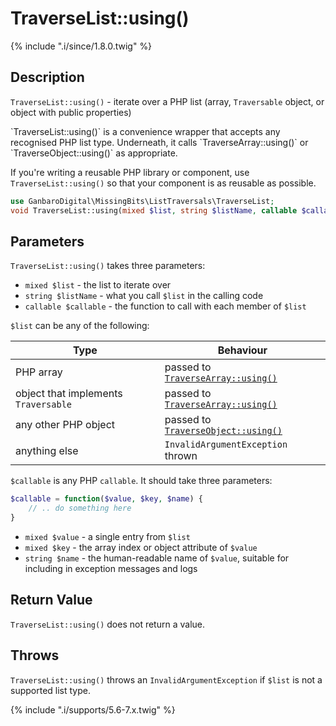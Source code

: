 # TraverseList::using()

{% include ".i/since/1.8.0.twig" %}

## Description

`TraverseList::using()` - iterate over a PHP list (array, `Traversable` object, or object with public properties)

<div class="callout info" markdown="1">
`TraverseList::using()` is a convenience wrapper that accepts any recognised PHP list type. Underneath, it calls `TraverseArray::using()` or `TraverseObject::using()` as appropriate.

If you're writing a reusable PHP library or component, use `TraverseList::using()` so that your component is as reusable as possible.
</div>

```php
use GanbaroDigital\MissingBits\ListTraversals\TraverseList;
void TraverseList::using(mixed $list, string $listName, callable $callable);
```

## Parameters

`TraverseList::using()` takes three parameters:

* `mixed $list` - the list to iterate over
* `string $listName` - what you call `$list` in the calling code
* `callable $callable` - the function to call with each member of `$list`

`$list` can be any of the following:

Type | Behaviour
-----|----------
PHP array | passed to [`TraverseArray::using()`](TraverseArray.using.html)
object that implements `Traversable` | passed to [`TraverseArray::using()`](TraverseArray.using.html)
any other PHP object | passed to [`TraverseObject::using()`](TraverseObject.using.html)
anything else | `InvalidArgumentException` thrown

`$callable` is any PHP `callable`. It should take three parameters:

```php
$callable = function($value, $key, $name) {
    // .. do something here
}
```

* `mixed $value` - a single entry from `$list`
* `mixed $key` - the array index or object attribute of `$value`
* `string $name` - the human-readable name of `$value`, suitable for including in exception messages and logs

## Return Value

`TraverseList::using()` does not return a value.

## Throws

`TraverseList::using()` throws an `InvalidArgumentException` if `$list` is not a supported list type.

{% include ".i/supports/5.6-7.x.twig" %}
